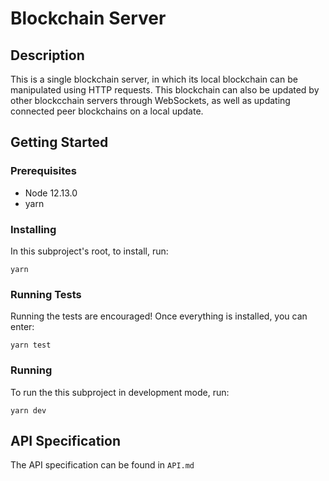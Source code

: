 # Blockchain Server

## Description
This is a single blockchain server, in which its local blockchain can be manipulated using HTTP requests. This blockchain can also be updated by other blockcchain servers through WebSockets, as well as updating connected peer blockchains on a local update.
## Getting Started
### Prerequisites
- Node 12.13.0
- yarn
### Installing
In this subproject's root, to install, run:
```
yarn
```
### Running Tests
Running the tests are encouraged!
Once everything is installed, you can enter:
```
yarn test
```
### Running
To run the this subproject in development mode, run:
```
yarn dev
```

## API Specification
The API specification can be found in ```API.md```
